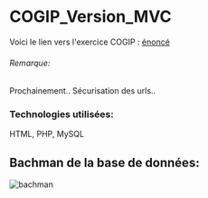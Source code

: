 # COGIP_Version_MVC

Voici le lien vers l'exercice COGIP : [énoncé](https://github.com/becodeorg/BXLAnderlecht/blob/master/09-MVC/readme.md)<br/>

###### Remarque:
Prochainement.. Sécurisation des urls..

### Technologies utilisées:
HTML, PHP, MySQL<br/>

## Bachman de la base de données:

![bachman](https://imghost.io/images/2017/09/20/database_cogip.png)




